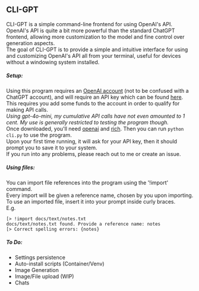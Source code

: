 ## CLI-GPT
CLI-GPT is a simple command-line frontend for using OpenAI's API.  
OpenAI's API is quite a bit more powerful than the standard ChatGPT frontend, allowing more customization to the model and fine control over generation aspects.  
The goal of CLI-GPT is to provide a simple and intuitive interface for using and customizing OpenAI's API all from your terminal, useful for devices without a windowing system installed.
##### Setup:
Using this program requires an [OpenAI account](https://platform.openai.com/) (not to be confused with a ChatGPT account), and will require an API key which can be found [here](https://platform.openai.com/api-keys). This requires you add some funds to the account in order to qualify for making API calls.  
*Using gpt-4o-mini, my cumulative API calls have not even amounted to 1 cent. My use is generally restricted to testing the program though.*  
Once downloaded, you'll need [openai](https://pypi.org/project/openai/) and [rich](https://pypi.org/project/rich/). Then you can run ```python cli.py``` to use the program.  
Upon your first time running, it will ask for your API key, then it should prompt you to save it to your system.  
If you run into any problems, please reach out to me or create an issue.  
##### Using files:
You can import file references into the program using the '!import' command.  
Every import will be given a reference name, chosen by you upon importing.  
To use an imported file, insert it into your prompt inside curly braces.  
E.g.  
```
[> !import docs/text/notes.txt
docs/text/notes.txt found. Provide a reference name: notes
[> Correct spelling errors: {notes} 
```  
##### To Do:
- Settings persistence
- Auto-install scripts (Container/Venv)
- Image Generation
- Image/File upload (WIP)
- Chats
